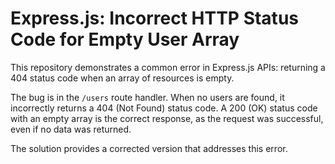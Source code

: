 # Express.js: Incorrect HTTP Status Code for Empty User Array

This repository demonstrates a common error in Express.js APIs: returning a 404 status code when an array of resources is empty.

The bug is in the `/users` route handler.  When no users are found, it incorrectly returns a 404 (Not Found) status code.  A 200 (OK) status code with an empty array is the correct response, as the request was successful, even if no data was returned.

The solution provides a corrected version that addresses this error.